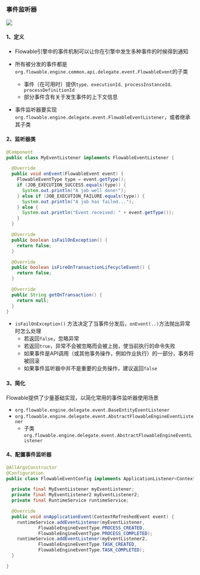 ###  事件监听器  
![](https://fgq233.github.io/imgs/workflow/flow54.png)

#### 1、定义
* Flowable引擎中的事件机制可以让你在引擎中发生多种事件的时候得到通知

* 所有被分发的事件都是 `org.flowable.engine.common.api.delegate.event.FlowableEvent`的子类
  * 事件（在可用时）提供`type、executionId、processInstanceId、processDefinitionId`
  * 部分事件含有关于发生事件的上下文信息

* 事件监听器要实现 `org.flowable.engine.delegate.event.FlowableEventListener`，或者继承其子类


#### 2、监听器类
```java
@Component
public class MyEventListener implements FlowableEventListener {

  @Override
  public void onEvent(FlowableEvent event) {
    FlowableEventType type = event.getType();
    if (JOB_EXECUTION_SUCCESS.equals(type)) {
      System.out.println("A job well done!");
    } else if (JOB_EXECUTION_FAILURE.equals(type)) {
      System.out.println("A job has failed...");
    } else {
      System.out.println("Event received: " + event.getType());
    }
  }

  @Override
  public boolean isFailOnException() {
    return false;
  }

  @Override
  public boolean isFireOnTransactionLifecycleEvent() {
    return false;
  }

  @Override
  public String getOnTransaction() {
    return null;
  }
}
```

* `isFailOnException()` 方法决定了当事件分发后，`onEvent(..)`方法抛出异常时怎么处理
  * 若返回`false`，忽略异常
  * 若返回`true`，异常不会被忽略而会被上抛，使当前执行的命令失败
  * 如果事件是API调用（或其他事务操作，例如作业执行）的一部分，事务将被回滚
  * 如果事件监听器中并不是重要的业务操作，建议返回`false`



#### 3、简化
Flowable提供了少量基础实现，以简化常用的事件监听器使用场景
* `org.flowable.engine.delegate.event.BaseEntityEventListener`
* `org.flowable.engine.delegate.event.AbstractFlowableEngineEventListener`
  * 子类 `org.flowable.engine.delegate.event.AbstractFlowableEngineEventListener`


#### 4、配置事件监听器
```java
@AllArgsConstructor
@Configuration
public class FlowableEventConfig implements ApplicationListener<ContextRefreshedEvent> {

  private final MyEventListener myEventListener;
  private final MyEventListener2 myEventListener2;
  private final RuntimeService runtimeService;

  @Override
  public void onApplicationEvent(ContextRefreshedEvent event) {
    runtimeService.addEventListener(myEventListener,
            FlowableEngineEventType.PROCESS_CREATED,
            FlowableEngineEventType.PROCESS_COMPLETED);
    runtimeService.addEventListener(myEventListener2,
            FlowableEngineEventType.TASK_CREATED,
            FlowableEngineEventType.TASK_COMPLETED);
  }

}
```
